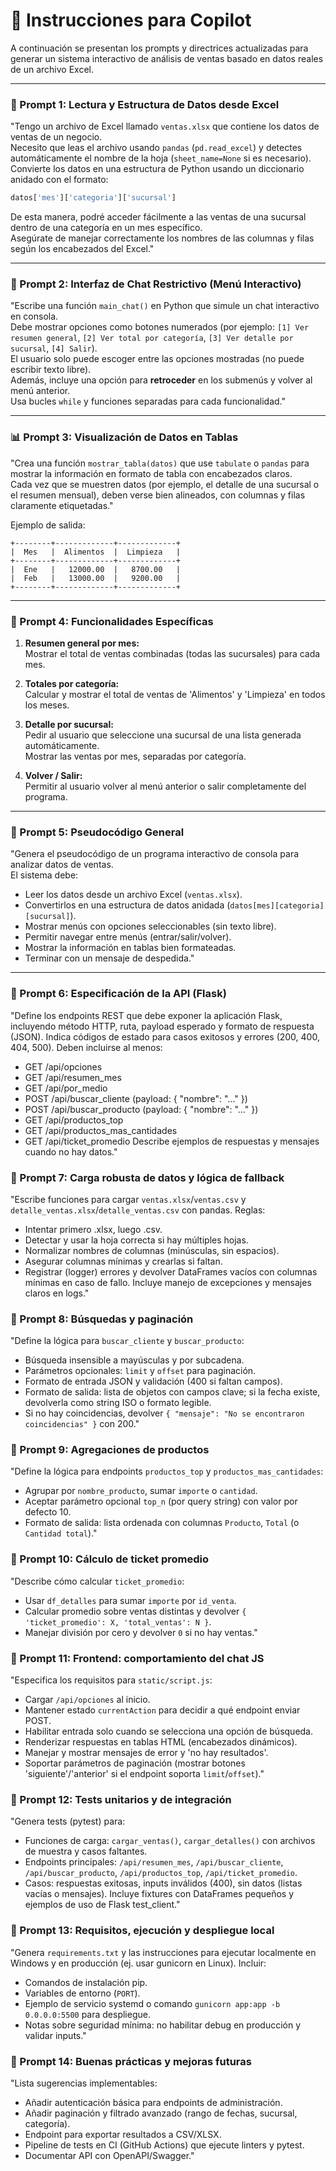 # 🧭 Instrucciones para Copilot 

A continuación se presentan los prompts y directrices actualizadas para generar un sistema interactivo de análisis de ventas basado en datos reales de un archivo Excel.

---

### 🧩 Prompt 1: Lectura y Estructura de Datos desde Excel

"Tengo un archivo de Excel llamado `ventas.xlsx` que contiene los datos de ventas de un negocio.  
Necesito que leas el archivo usando `pandas` (`pd.read_excel`) y detectes automáticamente el nombre de la hoja (`sheet_name=None` si es necesario).  
Convierte los datos en una estructura de Python usando un diccionario anidado con el formato:

```python
datos['mes']['categoria']['sucursal']
```

De esta manera, podré acceder fácilmente a las ventas de una sucursal dentro de una categoría en un mes específico.  
Asegúrate de manejar correctamente los nombres de las columnas y filas según los encabezados del Excel."

---

### 💬 Prompt 2: Interfaz de Chat Restrictivo (Menú Interactivo)

"Escribe una función `main_chat()` en Python que simule un chat interactivo en consola.  
Debe mostrar opciones como botones numerados (por ejemplo: `[1] Ver resumen general`, `[2] Ver total por categoría`, `[3] Ver detalle por sucursal`, `[4] Salir`).  
El usuario solo puede escoger entre las opciones mostradas (no puede escribir texto libre).  
Además, incluye una opción para **retroceder** en los submenús y volver al menú anterior.  
Usa bucles `while` y funciones separadas para cada funcionalidad."

---

### 📊 Prompt 3: Visualización de Datos en Tablas

"Crea una función `mostrar_tabla(datos)` que use `tabulate` o `pandas` para mostrar la información en formato de tabla con encabezados claros.  
Cada vez que se muestren datos (por ejemplo, el detalle de una sucursal o el resumen mensual), deben verse bien alineados, con columnas y filas claramente etiquetadas."

Ejemplo de salida:

```
+--------+-------------+-------------+
|  Mes   |  Alimentos  |  Limpieza   |
+--------+-------------+-------------+
|  Ene   |   12000.00  |   8700.00   |
|  Feb   |   13000.00  |   9200.00   |
+--------+-------------+-------------+
```

---

### 🧠 Prompt 4: Funcionalidades Específicas

1. **Resumen general por mes:**  
   Mostrar el total de ventas combinadas (todas las sucursales) para cada mes.

2. **Totales por categoría:**  
   Calcular y mostrar el total de ventas de 'Alimentos' y 'Limpieza' en todos los meses.

3. **Detalle por sucursal:**  
   Pedir al usuario que seleccione una sucursal de una lista generada automáticamente.  
   Mostrar las ventas por mes, separadas por categoría.

4. **Volver / Salir:**  
   Permitir al usuario volver al menú anterior o salir completamente del programa.

---

### 🧩 Prompt 5: Pseudocódigo General

"Genera el pseudocódigo de un programa interactivo de consola para analizar datos de ventas.  
El sistema debe:
- Leer los datos desde un archivo Excel (`ventas.xlsx`).
- Convertirlos en una estructura de datos anidada (`datos[mes][categoria][sucursal]`).
- Mostrar menús con opciones seleccionables (sin texto libre).
- Permitir navegar entre menús (entrar/salir/volver).
- Mostrar la información en tablas bien formateadas.
- Terminar con un mensaje de despedida."

---

### 🧩 Prompt 6: Especificación de la API (Flask)
"Define los endpoints REST que debe exponer la aplicación Flask, incluyendo método HTTP, ruta, payload esperado y formato de respuesta (JSON). Indica códigos de estado para casos exitosos y errores (200, 400, 404, 500). Deben incluirse al menos:
- GET /api/opciones
- GET /api/resumen_mes
- GET /api/por_medio
- POST /api/buscar_cliente (payload: { "nombre": "..." })
- POST /api/buscar_producto (payload: { "nombre": "..." })
- GET /api/productos_top
- GET /api/productos_mas_cantidades
- GET /api/ticket_promedio
Describe ejemplos de respuestas y mensajes cuando no hay datos."

### 🧩 Prompt 7: Carga robusta de datos y lógica de fallback
"Escribe funciones para cargar `ventas.xlsx`/`ventas.csv` y `detalle_ventas.xlsx`/`detalle_ventas.csv` con pandas. Reglas:
- Intentar primero .xlsx, luego .csv.
- Detectar y usar la hoja correcta si hay múltiples hojas.
- Normalizar nombres de columnas (minúsculas, sin espacios).
- Asegurar columnas mínimas y crearlas si faltan.
- Registrar (logger) errores y devolver DataFrames vacíos con columnas mínimas en caso de fallo.
Incluye manejo de excepciones y mensajes claros en logs."

### 🧩 Prompt 8: Búsquedas y paginación
"Define la lógica para `buscar_cliente` y `buscar_producto`:
- Búsqueda insensible a mayúsculas y por subcadena.
- Parámetros opcionales: `limit` y `offset` para paginación.
- Formato de entrada JSON y validación (400 si faltan campos).
- Formato de salida: lista de objetos con campos clave; si la fecha existe, devolverla como string ISO o formato legible.
- Si no hay coincidencias, devolver `{ "mensaje": "No se encontraron coincidencias" }` con 200."

### 🧩 Prompt 9: Agregaciones de productos
"Define la lógica para endpoints `productos_top` y `productos_mas_cantidades`:
- Agrupar por `nombre_producto`, sumar `importe` o `cantidad`.
- Aceptar parámetro opcional `top_n` (por query string) con valor por defecto 10.
- Formato de salida: lista ordenada con columnas `Producto`, `Total` (o `Cantidad total`)."

### 🧩 Prompt 10: Cálculo de ticket promedio
"Describe cómo calcular `ticket_promedio`:
- Usar `df_detalles` para sumar `importe` por `id_venta`.
- Calcular promedio sobre ventas distintas y devolver `{ 'ticket_promedio': X, 'total_ventas': N }`.
- Manejar división por cero y devolver `0` si no hay ventas."

### 🧩 Prompt 11: Frontend: comportamiento del chat JS
"Especifica los requisitos para `static/script.js`:
- Cargar `/api/opciones` al inicio.
- Mantener estado `currentAction` para decidir a qué endpoint enviar POST.
- Habilitar entrada solo cuando se selecciona una opción de búsqueda.
- Renderizar respuestas en tablas HTML (encabezados dinámicos).
- Manejar y mostrar mensajes de error y 'no hay resultados'.
- Soportar parámetros de paginación (mostrar botones 'siguiente'/'anterior' si el endpoint soporta `limit`/`offset`)."

### 🧩 Prompt 12: Tests unitarios y de integración
"Genera tests (pytest) para:
- Funciones de carga: `cargar_ventas()`, `cargar_detalles()` con archivos de muestra y casos faltantes.
- Endpoints principales: `/api/resumen_mes`, `/api/buscar_cliente`, `/api/buscar_producto`, `/api/productos_top`, `/api/ticket_promedio`.
- Casos: respuestas exitosas, inputs inválidos (400), sin datos (listas vacías o mensajes).
Incluye fixtures con DataFrames pequeños y ejemplos de uso de Flask test_client."

### 🧩 Prompt 13: Requisitos, ejecución y despliegue local
"Genera `requirements.txt` y las instrucciones para ejecutar localmente en Windows y en producción (ej. usar gunicorn en Linux). Incluir:
- Comandos de instalación pip.
- Variables de entorno (`PORT`).
- Ejemplo de servicio systemd o comando `gunicorn app:app -b 0.0.0.0:5500` para despliegue.
- Notas sobre seguridad mínima: no habilitar debug en producción y validar inputs."

### 🧩 Prompt 14: Buenas prácticas y mejoras futuras
"Lista sugerencias implementables:
- Añadir autenticación básica para endpoints de administración.
- Añadir paginación y filtrado avanzado (rango de fechas, sucursal, categoría).
- Endpoint para exportar resultados a CSV/XLSX.
- Pipeline de tests en CI (GitHub Actions) que ejecute linters y pytest.
- Documentar API con OpenAPI/Swagger."

